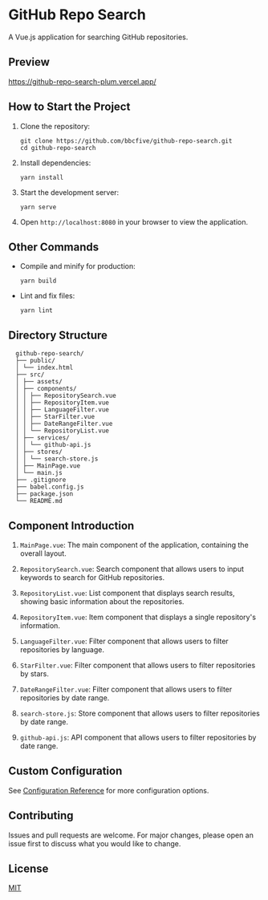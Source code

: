 # GitHub Repo Search

A Vue.js application for searching GitHub repositories.

## Preview
https://github-repo-search-plum.vercel.app/

## How to Start the Project

1. Clone the repository:
   ```
   git clone https://github.com/bbcfive/github-repo-search.git
   cd github-repo-search
   ```

2. Install dependencies:
   ```
   yarn install
   ```

3. Start the development server:
   ```
   yarn serve
   ```

4. Open `http://localhost:8080` in your browser to view the application.

## Other Commands

- Compile and minify for production:
  ```
  yarn build
  ```

- Lint and fix files:
  ```
  yarn lint
  ```

## Directory Structure
```
  github-repo-search/
  ├── public/
  │ └── index.html
  ├── src/
  │ ├── assets/
  │ ├── components/
  │ │ ├── RepositorySearch.vue
  │ │ ├── RepositoryItem.vue
  │ │ ├── LanguageFilter.vue
  │ │ ├── StarFilter.vue
  │ │ ├── DateRangeFilter.vue
  │ │ └── RepositoryList.vue
  │ ├── services/
  │ │ └── github-api.js
  │ ├── stores/
  │ │ └── search-store.js
  │ ├── MainPage.vue
  │ └── main.js
  ├── .gitignore
  ├── babel.config.js
  ├── package.json
  └── README.md
```


## Component Introduction

1. `MainPage.vue`: The main component of the application, containing the overall layout.

2. `RepositorySearch.vue`: Search component that allows users to input keywords to search for GitHub repositories.

3. `RepositoryList.vue`: List component that displays search results, showing basic information about the repositories.

4. `RepositoryItem.vue`: Item component that displays a single repository's information.

5. `LanguageFilter.vue`: Filter component that allows users to filter repositories by language.

6. `StarFilter.vue`: Filter component that allows users to filter repositories by stars.

7. `DateRangeFilter.vue`: Filter component that allows users to filter repositories by date range.

8. `search-store.js`: Store component that allows users to filter repositories by date range.

9. `github-api.js`: API component that allows users to filter repositories by date range.

## Custom Configuration

See [Configuration Reference](https://cli.vuejs.org/config/) for more configuration options.

## Contributing

Issues and pull requests are welcome. For major changes, please open an issue first to discuss what you would like to change.

## License

[MIT](https://choosealicense.com/licenses/mit/)